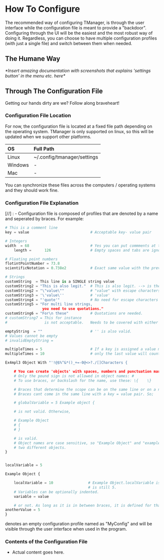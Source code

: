 # How To Configure
The recommended way of configuring TManager, is through the user interface while the configuration file is meant to provide a "backdoor". Configuring through the UI will be the easiest and the most robust way of doing it. Regardless, you can choose to have multiple configuration profiles (with just a single file) and switch between them when needed.

## The Humane Way
*\*Insert amazing documentation with screenshots that explains 'settings button' in the menu etc. here\**

## Through The Configuration File
Getting our hands dirty are we? Follow along braveheart!

### Configuration File Location
For now, the configuration file is located at a fixed file path depending on the operating system. TManager is only supported on linux, so this will be updated when we support other platforms.

| OS | Full Path |
| :---|:---|
| Linux   | ~/.config/tmanager/settings |
Windows | -
| Mac | - |


You can synchronize these files across the computers / operating systems and they should work fine.

### Configuration File Explanation

[//] : - Configuration file is composed of profiles that are denoted by a name and seperated by braces. For example:


```python
# This is a comment line
key = value                            # Acceptable key- value pair

# Integers
width  = 68                            # Yes you can put commments at the end of the lines
    length =      126                  # Empty spaces and tabs are ignored

# Floating point numbers
flotintPointNumber = 73.8
scientificNotation = 0.738e2           # Exact same value with the previous line.

# Strings
customString  = This line is a SINGLE string value
customString2 = "This is also legit."  # This is also legit. --> is the value.
customString2 = "\"value\""            # "value" with escape characters
customString3 = '\'value\''            # 'value'
customString4 = "'quote'"              # No need for escape characters here
customString5 = "For multi line strings,
                 you need to use quotations."
customString6 = "For\n these"          # Quotations are needed.
# customString7 = This for instance
#                 is not acceptable.   Needs to be covered with either " or '

emptyString  = ""                      # '' is also valid.
# Values cannot be empty
# invalidEmptyString =

multipleTimes = 5                      # If a key is assigned a value multiple times,
multipleTimes = 10                     # only the last value will count (10 in this case).

Ex4mpl3 Object With "'!@$%^&*()_+=-0@<>?./[]Characters {

    # You can create 'objects' with spaces, numbers and punctuation marks in their names.
    # Only the pound sign is not allowed in object names: #
    # To use braces, or backslash for the name, use these: \{    \}      \\

    # Braces that determine the scope can be on the same line or on a new line.
    # Braces cant come in the same line with a key = value pair. So;

    # globalVariable = 5 Example object {

    # is not valid. Otherwise,

    # Example Object
    # {
    # }

    # is valid.
    # Object names are case sensitive, so "Example Object" and "example object" are
    # two different objects.
}


localVariable = 5

Example Object {

    localVariable = 10                # Example Object.localVariable is 10, localVariable is
                                      # is still 5.
    # Variables can be optionally indented.
    variable = value

    # or not. As long as it is in between braces, it is defined for that object.
anotherValue = 5
}

```

denotes an empty configuration profile named as "MyConfig" and will be visible through the user interface when used in the program.


### Contents of the Configuration File

- Actual content goes here.
